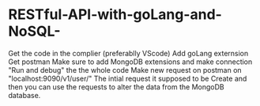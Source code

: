 # RESTful-API-with-goLang-and-NoSQL-

Get the code in the complier (preferablly VScode)
Add goLang externsion 
Get postman
Make sure to add MongoDB extensions and make connection
"Run and debug" the the whole code
Make new request on postman on "localhost:9090/v1/user/"
The intial request it supposed to be Create and then you can use the requests to alter the data from the MongoDB database. 
